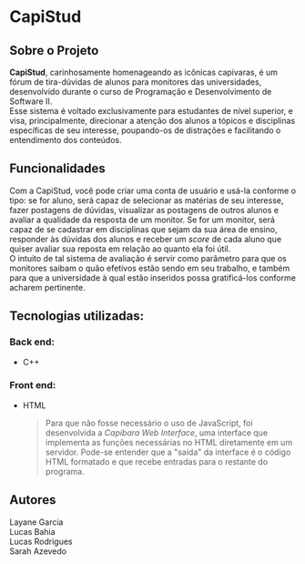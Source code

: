 # CapiStud

## Sobre o Projeto
**CapiStud**, carinhosamente homenageando as icônicas capivaras, é um fórum de tira-dúvidas de alunos para monitores das universidades, desenvolvido durante
o curso de Programação e Desenvolvimento de Software II.  
Esse sistema é voltado exclusivamente para estudantes de nível superior, e visa, principalmente, direcionar a atenção dos alunos 
a tópicos e disciplinas específicas de seu interesse, poupando-os de distrações e facilitando o entendimento dos conteúdos.

## Funcionalidades
Com a CapiStud, você pode criar uma conta de usuário e usá-la conforme o tipo: se for aluno, será capaz de selecionar as matérias de seu interesse, 
fazer postagens de dúvidas, visualizar as postagens de outros alunos e avaliar a qualidade da resposta de um monitor. Se for um monitor, será capaz 
de se cadastrar em disciplinas que sejam da sua área de ensino, responder às dúvidas dos alunos e receber um _score_ de cada aluno que quiser avaliar 
sua reposta em relação ao quanto ela foi útil.  
O intuito de tal sistema de avaliação é servir como parâmetro para que os monitores saibam o quão efetivos estão sendo em seu trabalho, 
e também para que a universidade à qual estão inseridos possa gratificá-los conforme acharem pertinente.


## Tecnologias utilizadas:
### Back end:
- C++

### Front end:
- HTML
  
	> Para que não fosse necessário o uso de JavaScript, foi desenvolvida a _Capibara Web Interface_,
 uma interface que implementa as funções necessárias no HTML diretamente em um servidor. Pode-se
 entender que a "saída" da interface é o código HTML formatado e que recebe entradas para o restante do programa.

## Autores
Layane Garcia  
Lucas Bahia  
Lucas Rodrigues  
Sarah Azevedo
